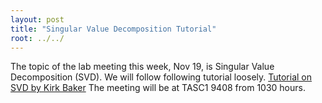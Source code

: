 ```yaml
---
layout: post
title: "Singular Value Decomposition Tutorial"
root: ../../
---
```

The topic of the lab meeting this week, Nov 19, is Singular Value Decomposition (SVD). We will follow following tutorial loosely.
<a href="http://www.ling.ohio-state.edu/~kbaker/pubs/Singular_Value_Decomposition_Tutorial.pdf">Tutorial on SVD by Kirk Baker</a>
The meeting will be at TASC1 9408 from 1030 hours.
